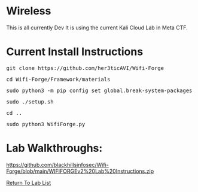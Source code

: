 # Wireless
This is all currently Dev
It is using the current Kali Cloud Lab in Meta CTF.

# Current Install Instructions

<pre>git clone https://github.com/her3ticAVI/Wifi-Forge</pre>

<pre>cd Wifi-Forge/Framework/materials</pre>

<pre>sudo python3 -m pip config set global.break-system-packages true</pre>

<pre>sudo ./setup.sh</pre>

<pre>cd ..</pre>

<pre>sudo python3 WifiForge.py</pre>


# Lab Walkthroughs:

https://github.com/blackhillsinfosec/Wifi-Forge/blob/main/WIFIFORGEv2%20Lab%20Instructions.zip

[Return To Lab List](https://github.com/strandjs/IntroLabs/blob/master/IntroClassFiles/navigation.md)
